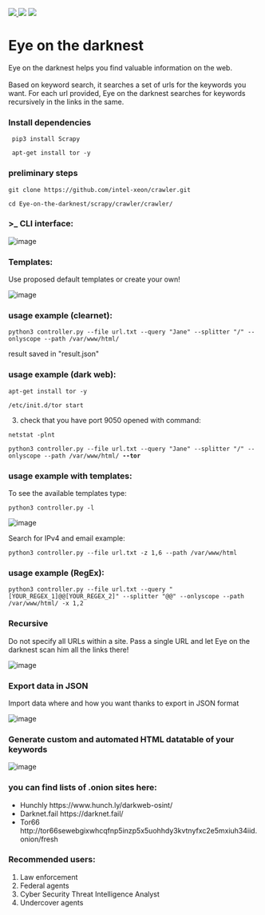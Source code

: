 
<a href="https://www.instagram.com/luke_fireeye_1996/
" ><img src="https://img.shields.io/badge/@luke__fireeye__1996-Instragram-blue" /> </a><img src="https://img.shields.io/badge/Tested on Python-3.8%20%7C%203.10-00e600.svg" />
<img src="https://img.shields.io/badge/dark%20web-clearnet-blue" />
# Eye on the darknest

Eye on the darknest helps you find valuable information on the web. <br><br>Based on keyword search, it searches a set of urls for the keywords you want. For each url provided, Eye on the darknest searches for keywords recursively in the links in the same. 


<h3> Install dependencies</h3>

<pre class="notranslate">
<code> pip3 install Scrapy</code>
</pre>

<pre class="notranslate">
<code> apt-get install tor -y</code>
</pre>

<h3> preliminary steps </h3>

<pre class="notranslate">
<code>git clone https://github.com/intel-xeon/crawler.git</code>
</pre>

<pre class="notranslate">
<code>cd Eye-on-the-darknest/scrapy/crawler/crawler/</code>
</pre>

<h3>>_ CLI interface:</h3>

![image](https://user-images.githubusercontent.com/37773731/177152604-67b5b833-8ab7-4e69-8ca6-582f115b6f5d.png)

<h3>Templates:</h3>

Use proposed default templates or create your own!

![image](https://user-images.githubusercontent.com/37773731/178488222-89eaff13-e669-451e-a7d8-6235319198fa.png)

<h3> usage example (clearnet): </h3>


<pre class="notranslate">
<code>python3 controller.py --file url.txt --query "Jane" --splitter "/" --onlyscope --path /var/www/html/</code>
</pre>

result saved in "result.json"


<h3> usage example (dark web): </h3>


<pre class="notranslate">
<code>apt-get install tor -y</code>
</pre>
<pre class="notranslate">
<code>/etc/init.d/tor start</code>
</pre>

3. check that you have port 9050 opened with command: <br>
<pre class="notranslate">
<code>netstat -plnt</code>
</pre>
<pre class="notranslate">
<code>python3 controller.py --file url.txt --query "Jane" --splitter "/" --onlyscope --path /var/www/html/ <strong>--tor</strong></code>
</pre>

<h3> usage example with templates: </h3>

To see the available templates type:

<pre class="notranslate">
<code>python3 controller.py -l</code>
</pre>

![image](https://user-images.githubusercontent.com/37773731/178488222-89eaff13-e669-451e-a7d8-6235319198fa.png)

Search for IPv4 and email example:
<pre class="notranslate">
<code>python3 controller.py --file url.txt -z 1,6 --path /var/www/html</code>
</pre>

<h3> usage example (RegEx): </h3>


<pre class="notranslate">
<code>python3 controller.py --file url.txt --query "[YOUR_REGEX_1]@@[YOUR_REGEX_2]" --splitter "@@" --onlyscope --path /var/www/html/ -x 1,2</code>
</pre>

<h3> Recursive </h3>


Do not specify all URLs within a site. Pass a single URL and let Eye on the darknest scan him all the links there!

![image](https://user-images.githubusercontent.com/37773731/174990876-6b5b1850-5b74-48c9-9a75-da779906360c.png)

<h3> Export data in JSON </h3>

Import data where and how you want thanks to export in JSON format

![image](https://user-images.githubusercontent.com/37773731/174990596-5c2c2ead-4233-4895-8f04-775550f5e147.png)

<h3>Generate custom and automated HTML datatable of your keywords</h3>

![image](https://user-images.githubusercontent.com/37773731/174991241-4af05ddf-91fd-4051-a96a-17dacd3dea31.png)

<h3>you can find lists of .onion sites here:</h3>

<ul>
  <li> Hunchly https://www.hunch.ly/darkweb-osint/</li>
  <li>Darknet.fail https://darknet.fail/</li>
  <li>Tor66 http://tor66sewebgixwhcqfnp5inzp5x5uohhdy3kvtnyfxc2e5mxiuh34iid.onion/fresh</li>
</ul> 
 



<h3> Recommended users: </h3>

1. Law enforcement
2. Federal agents
3. Cyber Security Threat Intelligence Analyst
4. Undercover agents

